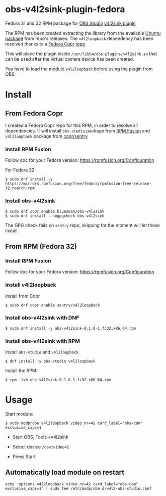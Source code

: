 # obs-v4l2sink-plugin-fedora
Fedora 31 and 32 RPM package for [OBS Studio](https://obsproject.com/) [v4l2sink plugin](https://github.com/CatxFish/obs-v4l2sink/)

The RPM has been created extracting the library from the available [Ubuntu package](https://github.com/CatxFish/obs-v4l2sink/releases/download/0.1.0/obs-v4l2sink.deb) from repo's releases. The `v4l2loopback` dependency has been resolved thanks to a [Fedora Copr](https://copr.fedorainfracloud.org/) [repo](https://copr.fedorainfracloud.org/coprs/sentry/v4l2loopback/)

This will place the plugin inside `/usr/lib64/obs-plugins/v4l2sink.so` that can be used after the virtual camera device has been created.

You have to load the module `v4l2loopback` before using the plugin from OBS.

# Install

## From Fedora Copr

I created a Fedora Copr repo for this RPM, in order to resolve all dependencies.
It will install `obs-studio` package from [RPM Fusion](https://rpmfusion.org/) and `v4l2loopback` package from [copr/sentry](https://copr.fedorainfracloud.org/coprs/sentry/v4l2loopback/)

### Install RPM Fusion

Follow doc for your Fedora version: https://rpmfusion.org/Configuration

For Fedora 32:

```
$ sudo dnf install -y https://mirrors.rpmfusion.org/free/fedora/rpmfusion-free-release-32.noarch.rpm
```

### Install obs-v4l2sink
```
$ sudo dnf copr enable bluesman/obs-v4l2sink
$ sudo dnf install --nogpgcheck obs-v4l2sink
```

The GPG check fails on `sentry` repo, skipping for the moment will let those install.

## From RPM (Fedora 32)

### Install RPM Fusion

Follow doc for your Fedora version: https://rpmfusion.org/Configuration

### Install v4l2loopback

Install from Copr

```
$ sudo dnf copr enable sentry/v4l2loopback
```

### Install obs-v4l2sink with DNF

```
$ sudo dnf install -y obs-v4l2sink-0.1.0-1.fc32.x86_64.rpm
```

### Install obs-v4l2sink with RPM

Install `obs-studio` and `v4l2loopback`

```
$ dnf install -y obs-studio v4l2loopback
```

Install the RPM:

```
$ rpm -ivh obs-v4l2sink-0.1.0-1.fc32.x86_64.rpm
```


# Usage

Start module:

```
$ sudo modprobe v4l2loopback video_nr=42 card_label="obs-cam" exclusive_caps=1
```

* Start OBS, Tools->v4l2sink

* Select device `/dev/video42`

* Press Start

## Automatically load module on restart

```
echo 'options v4l2loopback video_nr=42 card_label="obs-cam" exclusive_caps=1' | sudo tee /etc/modprobe.d/v4l2-obs-studio.conf
```
